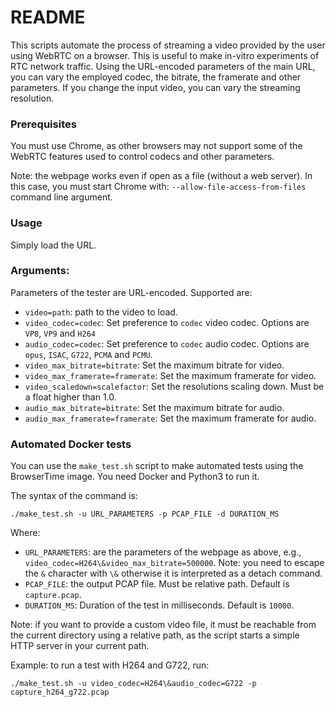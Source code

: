 README
======

This scripts automate the process of streaming a video provided by the user using WebRTC on a browser.
This is useful to make in-vitro experiments of RTC network traffic.
Using the URL-encoded parameters of the main URL, you can vary the employed codec, the bitrate, the framerate and other parameters. If you change the input video, you can vary the streaming resolution.

### Prerequisites

You must use Chrome, as other browsers may not support some of the WebRTC features used to control codecs and other parameters.

Note: the webpage works even if open as a file (without a web server).
In this case, you must start Chrome with: `--allow-file-access-from-files` command line argument.

### Usage

Simply load the URL.


### Arguments:

Parameters of the tester are URL-encoded.
Supported are:

* `video=path`: path to the video to load.
* `video_codec=codec`: Set preference to `codec` video codec. Options are `VP8`, `VP9` and `H264`
* `audio_codec=codec`: Set preference to `codec` audio codec. Options are `opus`, `ISAC`, `G722`, `PCMA` and `PCMU`.
* `video_max_bitrate=bitrate`: Set the maximum bitrate for video.
* `video_max_framerate=framerate`: Set the maximum framerate for video.
* `video_scaledown=scalefactor`: Set the resolutions scaling down. Must be a float higher than 1.0.
* `audio_max_bitrate=bitrate`: Set the maximum bitrate for audio.
* `audio_max_framerate=framerate`: Set the maximum framerate for audio.

### Automated Docker tests

You can use the `make_test.sh` script to make automated tests using the BrowserTime image.
You need Docker and Python3 to run it.

The syntax of the command is:
```
./make_test.sh -u URL_PARAMETERS -p PCAP_FILE -d DURATION_MS
```

Where:
* `URL_PARAMETERS`: are the parameters of the webpage as above, e.g., `video_codec=H264\&video_max_bitrate=500000`.  Note: you need to escape the `&` character with `\&` otherwise it is interpreted as a detach command.
* `PCAP_FILE`: the output PCAP file. Must be relative path. Default is `capture.pcap`.
* `DURATION_MS`: Duration of the test in milliseconds. Default is `10000`.

Note: if you want to provide a custom video file, it must be reachable from the current directory using a relative path, as the script starts a simple HTTP server in your current path.

Example: to run a test with H264 and G722, run:
```
./make_test.sh -u video_codec=H264\&audio_codec=G722 -p capture_h264_g722.pcap
```

